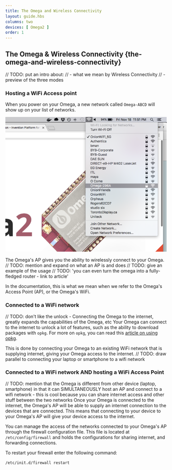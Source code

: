 ```yaml
---
title: The Omega and Wireless Connectivity
layout: guide.hbs
columns: two
devices: [ Omega2 ]
order: 1
---
```


## The Omega & Wireless Connectivity {the-omega-and-wireless-connectivity}

<!-- // this article will explain the different wireless configurations the Omega supports -->
// TODO: put an intro about:
//  - what we mean by Wireless Connectivity
//  - preview of the three modes

### Hosting a WiFi Access point

<!-- // highlight that this is the 'Out of the Box' state for the Omega -->

When you power on your Omega, a new network called `Omega-ABCD` will show up on your list of networks.

<!-- // include an illustration -->
![omega-access-point](../../Get-Started/img/setup-1-connect-to-wifi.png)

The Omega's AP gives you the ability to wirelessly connect to your Omega.
// TODO: mention and expand on what an AP is and does
// TODO: give an example of the usage
// TODO: 'you can even turn the omega into a fully-fledged router - link to article'
<!-- // explain what hosting a WiFi access point means ie that a bunch of other devices can connect to the Omega's network -->

In the documentation, this is what we mean when we refer to the Omega's Access Point (AP), or the Omega's WiFi.


### Connected to a WiFi network

<!-- // highlight that this is how we get internet on the omega; connecting to your own existing wifi network -->

// TODO: don't like the unlock - Connecting the Omega to the internet, greatly expands the capabilities of the Omega, etc
Your Omega can connect to the internet to unlock a lot of features, such as the ability to download packages with `opkg`. For more on `opkg`, you can read this [article on using opkg](#using-opkg).

This is done by connecting your Omega to an existing WiFi network that is supplying internet, giving your Omega access to the internet.
// TODO: draw parallel to connecting your laptop or smartphone to a wifi network


<!-- // include an illustration -->

<!-- // explanation of what connecting to a Wifi network means and how there is a router somewhere out there, etc -->


### Connected to a WiFi network AND hosting a WiFi Access Point

<!-- // highlight that this is the state the omega is in after completing the setup Wizard -->

// TODO: mention that the Omega is different from other device (laptop, smartphone) in that it can SIMULTANEOUSLY host an AP and connect to a wifi network - this is cool because you can share internet access and other stuff between the two networks
Once your Omega is connected to the internet, the Omega's AP will be able to supply an internet connection to the devices that are connected. This means that connecting to your device to your Omega's AP will give your device access to the internet.

You can manage the access of the networks connected to your Omega's AP through the firewall configuration file. This file is located at `/etc/config/firewall` and holds the configurations for sharing internet, and forwarding connections.


To restart your firewall enter the following command:

```
/etc/init.d/firewall restart
```




<!-- // include an illustration -->

<!-- // explain that the Omega is super powerful and that it can connect to a Wifi network while simultaneously hosting it's own access point -->
<!-- // this is powerful because it can share/forward connectivity between the two networks, brief intro on the firewall (where the config can be found, how to restart it) -->
